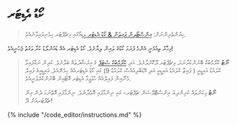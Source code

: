 # ކޯޑު އެޑިޓަރ

> ކިޔުންތެރިންނަށް: [އިންސްޓޯލިން ޕައިތަން & ކޯޑު އެޑިޓަރ ](https://www.youtube.com/watch?v=pVTaqzKZCdA&t=4m43s) ވީޑިއޯގައި މިޗެޕްޓަރ ހިމެނިފައިވާނެއެވެ.

މިހާރު ތިއުޅެނީ އެންމެ ފުރަމަ ކޯޑުގެ ލައިން ލިޔާށެވެ. ކޯޑު އެޑިޓަރ އެއް ޑައުންލޯޑު ކުރާ ވަގުތު ޖެހުނީއެވެ!

> **ނޯޓު** ކްރޯމްބުކް ބޭނުންކުރާނަމަ، މިޗެޕްޓަރ ދޫކޮށްލާށެވެ. އަދި [ކްރޯމްބުކް ސެޓަޕް](../chromebook_setup/README.md) ގެ އިރުޝާދުތައް ބަލާށެވެ. ކުރިން ނަގާފައިވާ ކްލައުޑު އައިޑީއީ ( ޕައިޒާ ކްލައުޑު އައިޑީއީ އަދި އޭޑަބްލިއުއެސް ކްލައުޑު 9) ގައި ކޯޑު އެޑިޓަރއެއް ހިމެނޭއެވެ، އައިޑީއީގެ ފައިލް މެނޫއިން ފައިލްއެއް ހުޅުވީމާ އެޑިޓަރ އޮޓޯއިން ބޭނުންކުރެވުނީއެވެ.
> 
> **ނޯޓު** މިކަންތައް ކުރިންދިޔަ އިންސްޓޮލޭޝަން ޗެޕްޓަރ- ގައި ނިންމާފައި އޮވެދާނެވެ. ނިންމާފައި އޮތްނަމަ ދެން އިން ޗެޕްޓަރއަށް ދޭ!

{% include "/code_editor/instructions.md" %}
